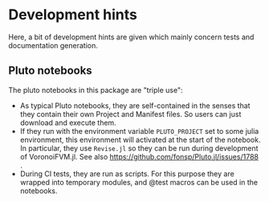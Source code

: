 # Development hints
Here, a bit of development hints are given which mainly concern tests and documentation generation.

## Pluto notebooks
The pluto notebooks in this package are "triple use":
- As typical Pluto notebooks, they are self-contained in the senses that they contain their own Project and Manifest files. So users can just download and execute them.
- If they run with the environment variable `PLUTO_PROJECT` set to some julia environment, this environment will activated at the start of the notebook. In particular, they use `Revise.jl` so they can be run during development of VoronoiFVM.jl. See also  https://github.com/fonsp/Pluto.jl/issues/1788 .
- During CI tests, they are run as scripts. For this purpose they are wrapped into temporary modules, and @test macros can be used in the notebooks.





